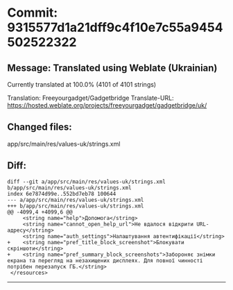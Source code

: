 # Commit: 9315577d1a21dff9c4f10e7c55a9454502522322
## Message: Translated using Weblate (Ukrainian)

Currently translated at 100.0% (4101 of 4101 strings)

Translation: Freeyourgadget/Gadgetbridge
Translate-URL: https://hosted.weblate.org/projects/freeyourgadget/gadgetbridge/uk/
## Changed files:
app/src/main/res/values-uk/strings.xml

## Diff:
```
diff --git a/app/src/main/res/values-uk/strings.xml b/app/src/main/res/values-uk/strings.xml
index 6e7874d99e..552bd7eb78 100644
--- a/app/src/main/res/values-uk/strings.xml
+++ b/app/src/main/res/values-uk/strings.xml
@@ -4099,4 +4099,6 @@
     <string name="help">Допомога</string>
     <string name="cannot_open_help_url">Не вдалося відкрити URL-адресу</string>
     <string name="auth_settings">Налаштування автентифікації</string>
+    <string name="pref_title_block_screenshot">Блокувати скріншоти</string>
+    <string name="pref_summary_block_screenshots">Забороняє знімки екрана та перегляд на незахищених дисплеях. Для повної чинності потрібен перезапуск ГБ.</string>
 </resources>
```
-----------------------------------
